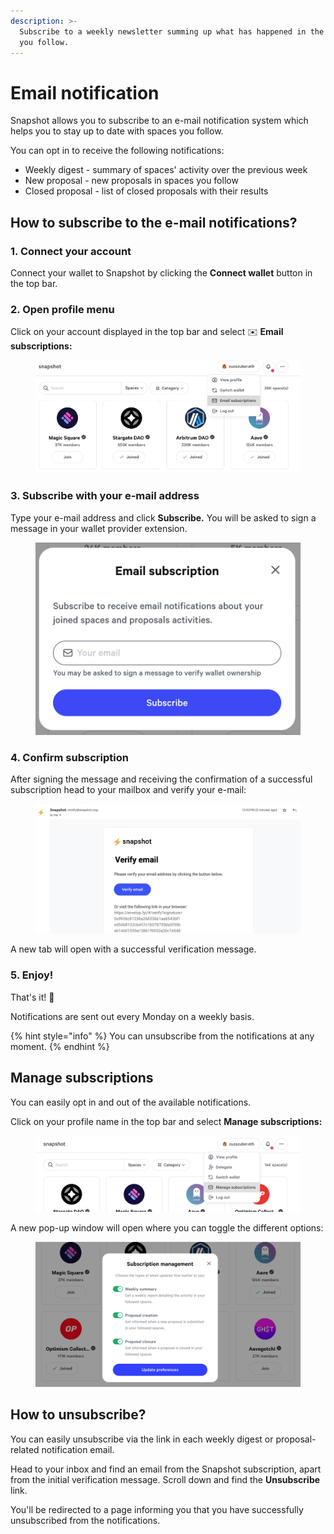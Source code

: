 ```yaml
---
description: >-
  Subscribe to a weekly newsletter summing up what has happened in the spaces
  you follow.
---
```


# Email notification

Snapshot allows you to subscribe to an e-mail notification system which helps you to stay up to date with spaces you follow.&#x20;

You can opt in to receive the following notifications:

* Weekly digest - summary of spaces' activity over the previous week
* New proposal - new proposals in spaces you follow
* Closed proposal - list of closed proposals with their results

## How to subscribe to the e-mail notifications?

### 1. Connect your account

Connect your wallet to Snapshot by clicking the **Connect wallet** button in the top bar.

### 2. Open profile menu

Click on your account displayed in the top bar and select ✉️ **Email subscriptions:**

<figure><img src="../.gitbook/assets/image (1).png" alt=""><figcaption></figcaption></figure>

### 3. Subscribe with your e-mail address

Type your e-mail address and click **Subscribe.** You will be asked to sign a message in your wallet provider extension.

<figure><img src="../.gitbook/assets/Screenshot 2023-06-06 at 14.14.14.png" alt=""><figcaption></figcaption></figure>

### 4. Confirm subscription

After signing the message and receiving the confirmation of a successful subscription head to your mailbox and verify your e-mail:

<figure><img src="../.gitbook/assets/Screenshot 2023-06-06 at 12.01.19.png" alt=""><figcaption></figcaption></figure>

A new tab will open with a successful verification message.

### 5. Enjoy!

That's it! :tada:

Notifications are sent out every Monday on a weekly basis.

{% hint style="info" %}
You can unsubscribe from the notifications at any moment.
{% endhint %}

## Manage subscriptions

You can easily opt in and out of the available notifications.

Click on your profile name in the top bar and select **Manage subscriptions:**

<figure><img src="../.gitbook/assets/Screenshot 2023-06-07 at 13.26.29.png" alt=""><figcaption></figcaption></figure>

A new pop-up window will open where you can toggle the different options:

&#x20;

<figure><img src="../.gitbook/assets/image (2).png" alt=""><figcaption></figcaption></figure>

## How to unsubscribe?

You can easily unsubscribe via the link in each weekly digest or proposal-related notification email.

Head to your inbox and find an email from the Snapshot subscription, apart from the initial verification message. Scroll down and find the **Unsubscribe** link.&#x20;

You'll be redirected to a page informing you that you have successfully unsubscribed from the notifications.
